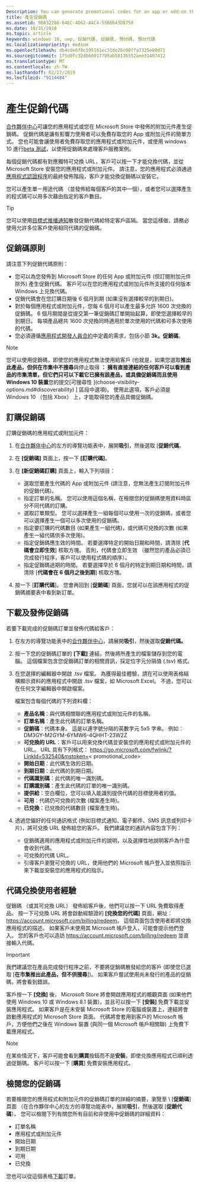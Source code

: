 ```yaml
---
Description: You can generate promotional codes for an app or add-on that you have published in the Microsoft Store.
title: 產生促銷碼
ms.assetid: 9B632266-64EC-4D62-A4C4-55B6643D8750
ms.date: 10/31/2018
ms.topic: article
keywords: windows 10, uwp, 促銷代碼, 促銷碼, 預付碼, 預付代碼
ms.localizationpriority: medium
ms.openlocfilehash: db4cde6f8c195101ec31de26c00ffa7325e08d71
ms.sourcegitcommit: 175d0fc32db60017705ab58136552aee31407412
ms.translationtype: MT
ms.contentlocale: zh-TW
ms.lasthandoff: 02/27/2019
ms.locfileid: "9114484"
---
```

# <a name="generate-promotional-codes"></a>產生促銷代碼


[合作夥伴中心](https://partner.microsoft.com/dashboard)可讓您的應用程式或您在 Microsoft Store 中發佈的附加元件產生促銷碼。 促銷代碼是讓有影響力使用者可以免費存取您的 App 或附加元件的簡單方式。 您也可能會讓使用者免費存取您的應用程式或附加元件，或使用 windows 10 進行[beta 測試](beta-testing-and-targeted-distribution.md)，以使用促銷碼來處理客戶服務案例。 

每個促銷代碼都有對應獨特可兌換 URL，客戶可以按一下才能兌換代碼，並從 Microsoft Store 安裝您的應用程式或附加元件。  請注意，您的應用程式必須通過 [應用程式認證程序](the-app-certification-process.md)的最終發佈階段，客戶才能兌換促銷碼以安裝它。

您可以產生單一用途代碼 （並發佈給每個客戶的其中一個），或者您可以選擇產生的程式碼可以用多次藉由指定的客戶數目。

> [!TIP]
> 您可以使用[目標式推播通知](send-push-notifications-to-your-apps-customers.md)散發促銷代碼給特定客戶區隔。 當您這樣做，請務必使用允許多位客戶使用相同代碼的促銷碼。


## <a name="promotional-code-policies"></a>促銷碼原則

請注意下列促銷代碼原則：

-   您可以為您發佈到 Microsoft Store 的任何 App 或附加元件 (但訂閱附加元件除外) 產生促銷代碼。 客戶可以在您的應用程式或附加元件所支援的任何版本 Windows 上兑換代碼。
-   促銷代碼會在您訂購日期後 6 個月到期 (如果沒有選擇較早的到期日)。
-   對於每個應用程式或附加元件，您每 6 個月可以產生最多允許 1600 次兌換的促銷碼。 6 個月期間是從提交第一筆促銷碼訂單開始起算，即使您選擇較早的到期日。 每項產品總共 1600 次兌換同時適用於單次使用的代碼和可多次使用的代碼。
-   您必須遵循[應用程式開發人員合約](https://docs.microsoft.com/legal/windows/agreements/app-developer-agreement)中定義的需求，包括小節 **3k。促銷碼**。

> [!NOTE]
> 您可以使用促銷碼，即使您的應用程式無法使用給客戶 (也就是，如果您選取**推出此產品，但供在市集中不搜尋**與停止取得 **： 擁有直接連結的任何客戶可以看到產品的市集清單，但它們只可以下載它已擁有該產品，或具備促銷碼而且使用 Windows 10 裝置**您的提交[可搜尋性 \](choose-visibility-options.md#discoverability) ] 區段中選項)。 使用此選項，客戶必須是 Windows 10 （包括 Xbox） 上，才能取得您的產品具備促銷碼。


## <a name="order-promotional-codes"></a>訂購促銷碼

訂購促銷碼的應用程式或附加元件：

1.  在[合作夥伴中心](https://partner.microsoft.com/dashboard)的左方的導覽功能表中，展開**吸引**，然後選取 [**促銷代碼**。

2.   在 **\[促銷碼\]** 頁面上，按一下 **\[訂購代碼\]**。

3.  在 **\[新促銷碼訂購\]** 頁面上，輸入下列項目：
    -   選取您要產生代碼的 App 或附加元件 (請注意，您無法產生訂閱附加元件的促銷代碼)。
    -   指定訂單的名稱。 您可以使用這個名稱，在檢閱您的促銷碼使用資料時區分不同代碼的訂購。
    -   選取訂單類型。 您可以選擇產生一組每個可以使用一次的促銷碼，或者您可以選擇產生一個可以多次使用的促銷碼。
    -   指定要訂購的代碼數目 (如果產生一組代碼)，或代碼可兌換的次數 (如果產生一組代碼供多次使用)。
    -   指定促銷碼應生效的時間。 若要選擇特定的開始日期和時間，請清除 [**代碼會立即生效**] 核取方塊。 否則，代碼會立即生效 （雖然您的產品必須已完成發行程序，客戶可以使用程式碼的順序）。
    -   指定促銷碼過期的時間。 若要選擇早於 6 個月的特定到期日期和時間，請清除 [**代碼會在 6 個月之後到期**] 核取方塊。

4.  按一下 [**訂購代碼**]。 您會再回到 [**促銷碼**] 頁面，您就可以在該應用程式的促銷碼摘要表中看到新訂單。


## <a name="download-and-distribute-promotional-codes"></a>下載及發佈促銷碼

若要下載完成的促銷碼訂單並發佈代碼給客戶：

1.  在左方的導覽功能表中的[合作夥伴中心](https://partner.microsoft.com/dashboard)，請展開**吸引**，然後選取**促銷代碼。**
2.  按一下您的促銷碼訂單的 **\[下載\]** 連結，然後將所產生的檔案儲存到您的電腦。 這個檔案包含您促銷碼訂單的相關資訊，採定位字元分隔值 (.tsv) 格式。
3.  在您選擇的編輯器中開啟 .tsv 檔案。 為獲得最佳體驗，請在可以使用表格結構顯示資料的應用程式中開啟 .tsv 檔案，如 Microsoft Excel。 不過，您可以在任何文字編輯器中開啟檔案。

    檔案包含每個代碼的下列資料欄：

    -   **產品名稱**：與代碼相關聯的應用程式或附加元件的名稱。
    -   **訂單名稱**：產生此代碼的訂單名稱。
    -   **促銷碼**：代碼本身。 這是以連字號分隔的英數字元 5x5 字串。 例如︰DM3GY-M2GYM-6YMW6-4QHHT-23W2Z
    -   **可兌換的 URL**：客戶可以用來兌換代碼並安裝您的應用程式或附加元件的 URL。 URL 具有下列格式： https://go.microsoft.com/fwlink/?LinkId=532540&mstoken=&lt; promotional_code>
    -   **開始日期**：此代碼生效的日期。
    -   **到期日期**：此代碼的到期日期。
    -   **代碼識別碼**：此代碼的唯一識別碼。
    -   **訂購識別碼**：產生此代碼的訂單的唯一識別碼。
    -   **提供給**：空白欄位，您可以填入能識別提供代碼的目標使用者的值。
    -   **可用**︰代碼仍可兌換的次數 (檔案產生時)。
    -   **已兌換**：已兌換的代碼數目 (檔案產生時)。

4.  透過您偏好的任何通訊格式 (例如目標式通知、電子郵件、SMS 訊息或列印卡片)，將可兌換 URL 發佈給您的客戶。 我們建議您的通訊內容包含下列：
    -   促銷碼適用的應用程式或附加元件的說明，以及選擇性地說明客戶為什麼會收到代碼。
    -   可兌換的代碼 URL。
    -   引導客戶瀏覽可兌換的 URL，使用他們的 Microsoft 帳戶登入並依照指示來下載並安裝您的應用程式的指示。


## <a name="code-redemption-user-experience"></a>代碼兌換使用者經驗

促銷碼 （或其可兌換 URL） 發佈給客戶後，他們可以按一下 URL 免費取得產品。 按一下可兌換 URL 將會啟動經驗證的 **\[兌換您的代碼\]** 頁面，網址：<https://account.microsoft.com/billing/redeem>。 這個頁面包含使用者即將兌換應用程式的描述。 如果客戶未使用其 Microsoft 帳戶登入，可能會提示他們登入。 您的客戶也可以造訪 <https://account.microsoft.com/billing/redeem> 並直接輸入代碼。

> [!IMPORTANT]
> 我們建議您在產品完成發行程序之前，不要將促銷碼散發給您的客戶 (即使您已選取 [**在市集推出此產品，但不供搜尋**])。 如果客戶嘗試使用尚未發行的產品的促銷碼，將會看到錯誤。

客戶按一下 **\[兌換\]** 後， Microsoft Store 將會開啟應用程式的概觀頁面 (如果他們使用 Windows 10 或 Windows 8.1 裝置)，並且可以按一下 **\[安裝\]** 免費下載並安裝應用程式。 如果客戶是在未安裝 Microsoft Store 的電腦或裝置上，連結將會啟動應用程式的 Microsoft Store 頁面。 代碼將會套用到客戶的 Microsoft 帳戶，方便他們之後在 Windows 裝置 (與同一個 Microsoft 帳戶相關聯) 上免費下載應用程式。

> [!NOTE]
> 在某些情況下，客戶可能會看到**購買**按鈕而不是**安裝**，即使兑換應用程式已順利透過促銷碼。 客戶可以按一下 [**購買**] 免費安裝應用程式。


## <a name="review-your-promotional-codes"></a>檢閱您的促銷碼

若要檢閱您的應用程式和附加元件的促銷碼訂單的詳細的摘要，瀏覽至 \ [**促銷碼**] 頁面 （在合作夥伴中心的左方的導覽功能表中，展開**吸引**，然後選取 [**促銷代碼**）。 您可以檢閱下列有關您所有目前和非使用中促銷碼的詳細資料：
-   訂單名稱
-   應用程式或附加元件
-   開始日期
-   到期日期
-   可用
-   已兌換

您也可以從這個表格[下載](#download-and-distribute-promotional-codes)訂單。

 
